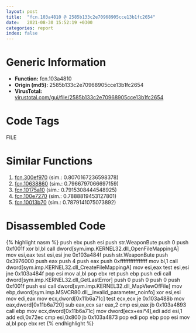 ```yaml
---
layout: post
title:  "fcn.103a4810 @ 2585b133c2e70968905cce13b1fc2654"
date:   2021-08-30 15:52:19 +0300
categories: report
index: false
---
```


# Generic Information
- **Function:** fcn.103a4810
- **Origin (md5):** 2585b133c2e70968905cce13b1fc2654
- **VirusTotal:** [virustotal.com/gui/file/2585b133c2e70968905cce13b1fc2654][virustotal_ref]

# Code Tags
<span class="tag" id="FILE">FILE</span>


# Similar Functions

1. [fcn.300ef970][similar_1_ref] (sim.: 0.8070167236598378)
2. [fcn.10638860][similar_2_ref] (sim.: 0.7966797066697159)
3. [fcn.10175a10][similar_3_ref] (sim.: 0.7915308444548925)
4. [fcn.100e7270][similar_4_ref] (sim.: 0.7888819453127801)
5. [fcn.10013b70][similar_5_ref] (sim.: 0.7879141075073892)


# Disassembled Code

{% highlight nasm %}
push ebx
push esi
push str.WeaponBute
push 0
push 0xf001f
xor bl,bl
call dword[sym.imp.KERNEL32.dll_OpenFileMappingA]
mov esi,eax
test esi,esi
jne 0x103a484f
push str.WeaponBute
push 0x3976000
push eax
push 4
push eax
push 0xffffffffffffffff
mov bl,1
call dword[sym.imp.KERNEL32.dll_CreateFileMappingA]
mov esi,eax
test esi,esi
jne 0x103a484f
pop esi
mov al,bl
pop ebx
ret 
push ebp
push edi
call dword[sym.imp.KERNEL32.dll_GetLastError]
push 0
push 0
push 0
push 0xf001f
push esi
call dword[sym.imp.KERNEL32.dll_MapViewOfFile]
mov ebp,dword[sym.imp.MSVCR80.dll__invalid_parameter_noinfo]
xor esi,esi
mov edi,eax
mov ecx,dword[0x11b6a71c]
test ecx,ecx
je 0x103a488b
mov eax,dword[0x11b6a720]
sub eax,ecx
sar eax,2
cmp esi,eax
jb 0x103a4893
call ebp
mov ecx,dword[0x11b6a71c]
mov dword[ecx+esi*4],edi
add esi,1
add edi,0x72ec
cmp esi,0x800
jb 0x103a4873
pop edi
pop ebp
pop esi
mov al,bl
pop ebx
ret 
{% endhighlight %}


[similar_1_ref]: /report/fcn.300ef970@0a3653d3e8fb1320d70b4e1441359302
[similar_2_ref]: /report/fcn.10638860@2585b133c2e70968905cce13b1fc2654
[similar_3_ref]: /report/fcn.10175a10@8761fe5e7bef67f1579f600248f8f0cc
[similar_4_ref]: /report/fcn.100e7270@8761fe5e7bef67f1579f600248f8f0cc
[similar_5_ref]: /report/fcn.10013b70@ca9ea786d78fbd8b044a85f19ea8ac95
[virustotal_ref]: https://www.virustotal.com/gui/file/2585b133c2e70968905cce13b1fc2654